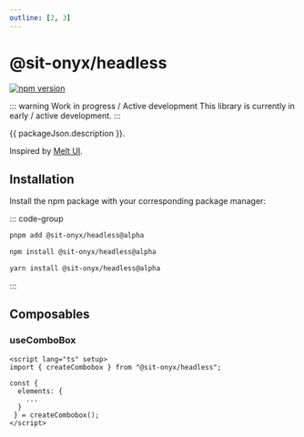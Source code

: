 ```yaml
---
outline: [2, 3]
---
```


<script lang="ts" setup>
import packageJson from "../../../../packages/headless/package.json";
</script>

# @sit-onyx/headless

<div class="hide-external-link">

[![npm version](https://badge.fury.io/js/@sit-onyx%2Fheadless.svg)](https://www.npmjs.com/package/@sit-onyx/headless)

</div>

::: warning Work in progress / Active development
This library is currently in early / active development.
:::

{{ packageJson.description }}.

Inspired by [Melt UI](https://melt-ui.com).

## Installation

Install the npm package with your corresponding package manager:

::: code-group

```sh [pnpm]
pnpm add @sit-onyx/headless@alpha
```

```sh [npm]
npm install @sit-onyx/headless@alpha
```

```sh [yarn]
yarn install @sit-onyx/headless@alpha
```

:::

## Composables

### useComboBox

```vue
<script lang="ts" setup>
import { createCombobox } from "@sit-onyx/headless";

const {
  elements: {
    ...
  }
 } = createCombobox();
</script>
```
